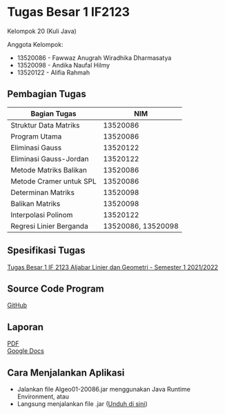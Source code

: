 # Tugas Besar 1 IF2123

Kelompok 20 (Kuli Java)

Anggota Kelompok:
- 13520086 - Fawwaz Anugrah Wiradhika Dharmasatya
- 13520098 - Andika Naufal Hilmy
- 13520122 - Alifia Rahmah

## Pembagian Tugas
| Bagian Tugas | NIM |
| --- | --- |
| Struktur Data Matriks | 13520086 |
| Program Utama | 13520086 |
| Eliminasi Gauss | 13520122 |
| Eliminasi Gauss-Jordan | 13520122 |
| Metode Matriks Balikan | 13520086 |
| Metode Cramer untuk SPL | 13520086 |
| Determinan Matriks | 13520098 |
| Balikan Matriks | 13520098 |
| Interpolasi Polinom | 13520122|
| Regresi Linier Berganda | 13520086, 13520098 |

## Spesifikasi Tugas
[Tugas Besar 1 IF 2123 Aljabar Linier dan Geometri - Semester 1 2021/2022](https://informatika.stei.itb.ac.id/~rinaldi.munir/AljabarGeometri/2021-2022/Tubes1-Algeo-2021.pdf)

## Source Code Program
[GitHub](https://github.com/dawetmaster/Algeo01-20086)

## Laporan
[PDF](https://github.com/dawetmaster/Algeo01-20086/raw/main/doc/Laporan%20Algeo01-20086.pdf) <br>
[Google Docs](https://docs.google.com/document/d/1uNlFVF4_P2N7Yw80Gsa1KgPqZnrWToqtHyuIlaBWd9I/edit#)

## Cara Menjalankan Aplikasi
- Jalankan file Algeo01-20086.jar menggunakan Java Runtime Environment, atau
- Langsung menjalankan file .jar ([Unduh di sini](https://github.com/dawetmaster/Algeo01-20086/raw/main/jar/Algeo01-20086.jar))
